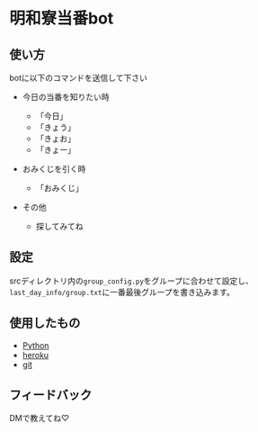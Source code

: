 # 明和寮当番bot
## 使い方
botに以下のコマンドを送信して下さい
- 今日の当番を知りたい時
  - 「今日」
  - 「きょう」
  - 「きょお」
  - 「きょー」

- おみくじを引く時
  - 「おみくじ」
  
- その他
  - 探してみてね

## 設定
srcディレクトリ内の`group_config.py`をグループに合わせて設定し、`last_day_info/group.txt`に一番最後グループを書き込みます。

## 使用したもの
  - [Python](https://www.python.org/)
  - [heroku](https://jp.heroku.com/)
  - [git](https://git-scm.com/)

## フィードバック
  DMで教えてね♡
